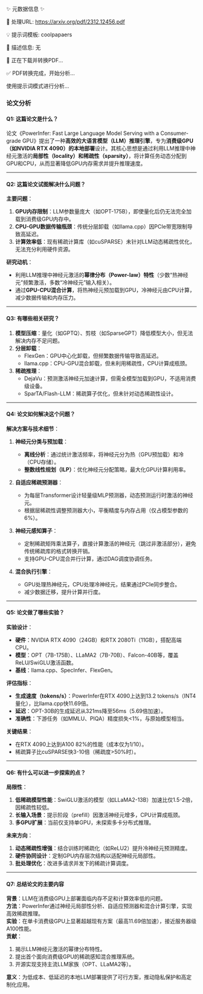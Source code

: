 ✨ 元数据信息 ✨

📄 处理URL: https://arxiv.org/pdf/2312.12456.pdf

💡 提示词模板: coolpapaers

📝 描述信息: 无

🚀 正在下载并转换PDF...

✅ PDF转换完成，开始分析...

使用提示词模式进行分析...
### **论文分析**

#### **Q1: 这篇论文是什么？**  
论文《PowerInfer: Fast Large Language Model Serving with a Consumer-grade GPU》提出了一种**高效的大语言模型（LLM）推理引擎**，专为**消费级GPU（如NVIDIA RTX 4090）的本地部署**设计。其核心思想是通过利用LLM推理中神经元激活的**局部性（locality）和稀疏性（sparsity）**，将计算任务动态分配到GPU和CPU，从而显著降低GPU内存需求并提升推理速度。

---

#### **Q2: 这篇论文试图解决什么问题？**  
**主要问题**：  
1. **GPU内存限制**：LLM参数量庞大（如OPT-175B），即使量化后仍无法完全加载到消费级GPU内存中。  
2. **CPU-GPU数据传输瓶颈**：传统分层卸载（如llama.cpp）因PCIe带宽限制导致高延迟。  
3. **计算效率低**：现有稀疏计算库（如cuSPARSE）未针对LLM动态稀疏性优化，无法充分利用硬件资源。  

**研究动机**：  
- 利用LLM推理中神经元激活的**幂律分布（Power-law）特性**（少数“热神经元”频繁激活，多数“冷神经元”输入相关）。  
- 通过**GPU-CPU混合计算**，将热神经元预加载到GPU，冷神经元由CPU计算，减少数据传输和内存压力。  

---

#### **Q3: 有哪些相关研究？**  
1. **模型压缩**：量化（如GPTQ）、剪枝（如SparseGPT）降低模型大小，但无法解决内存不足问题。  
2. **分层卸载**：  
   - FlexGen：GPU中心化卸载，但频繁数据传输导致高延迟。  
   - llama.cpp：CPU-GPU混合卸载，但未利用稀疏性，CPU计算成瓶颈。  
3. **稀疏推理**：  
   - DejaVu：预测激活神经元加速计算，但需全模型加载到GPU，不适用消费级设备。  
   - SparTA/Flash-LLM：稀疏算子优化，但未针对动态稀疏性设计。  

---

#### **Q4: 论文如何解决这个问题？**  
**解决方案与技术细节**：  
1. **神经元分类与预加载**：  
   - **离线分析**：通过统计激活频率，将神经元分为热（GPU预加载）和冷（CPU存储）。  
   - **整数线性规划（ILP）**：优化神经元分配策略，最大化GPU计算利用率。  

2. **自适应稀疏预测器**：  
   - 为每层Transformer设计轻量级MLP预测器，动态预测运行时激活的神经元。  
   - 根据层稀疏性调整预测器大小，平衡精度与内存占用（仅占模型参数的6%）。  

3. **神经元感知算子**：  
   - 定制稀疏矩阵乘法算子，直接计算激活的神经元（跳过非激活部分），避免传统稀疏库的格式转换开销。  
   - 支持GPU-CPU混合并行计算，通过DAG调度协调任务。  

4. **混合执行引擎**：  
   - GPU处理热神经元，CPU处理冷神经元，结果通过PCIe同步整合。  
   - 减少数据迁移，提升计算并行度。  

---

#### **Q5: 论文做了哪些实验？**  
**实验设计**：  
- **硬件**：NVIDIA RTX 4090（24GB）和RTX 2080Ti（11GB），搭配高端CPU。  
- **模型**：OPT（7B-175B）、LLaMA2（7B-70B）、Falcon-40B等，覆盖ReLU/SwiGLU激活函数。  
- **基线**：llama.cpp、SpecInfer、FlexGen。  

**评估指标**：  
- **生成速度（tokens/s）**：PowerInfer在RTX 4090上达到13.2 tokens/s（INT4量化），比llama.cpp快11.69倍。  
- **延迟**：OPT-30B的生成延迟从321ms降至56ms（5.69倍加速）。  
- **准确性**：下游任务（如MMLU、PIQA）精度损失<1%，与原始模型相当。  

**关键结果**：  
- 在RTX 4090上达到A100 82%的性能（成本仅为1/10）。  
- 稀疏算子比cuSPARSE快3-10倍（稀疏度>50%时）。  

---

#### **Q6: 有什么可以进一步探索的点？**  
**局限性**：  
1. **低稀疏模型性能**：SwiGLU激活的模型（如LLaMA2-13B）加速比仅1.5-2倍，因稀疏性较低。  
2. **长输入场景**：提示阶段（prefill）因激活神经元增多，CPU计算成瓶颈。  
3. **多GPU扩展**：当前仅支持单GPU，未探索多卡分布式推理。  

**未来方向**：  
1. **动态稀疏性增强**：结合训练时稀疏化（如ReLU2）提升冷神经元预测精度。  
2. **硬件协同设计**：定制GPU内存层次结构以适配神经元局部性。  
3. **批处理优化**：改进多请求并发下的稀疏计算调度。  

---

#### **Q7: 总结论文的主要内容**  
**背景**：LLM在消费级GPU上部署面临内存不足和计算效率低的问题。  
**方法**：PowerInfer通过神经元局部性分析、自适应预测器和混合计算引擎，实现高效稀疏推理。  
**实验**：在单卡消费级GPU上显著超越现有方案（最高11.69倍加速），接近服务器级A100性能。  
**贡献**：  
1. 揭示LLM神经元激活的幂律分布特性。  
2. 提出首个面向消费级GPU的稀疏感知混合推理系统。  
3. 开源实现支持主流LLM家族（OPT、LLaMA2等）。  

**意义**：为低成本、低延迟的本地LLM部署提供了可行方案，推动隐私保护和高定制化应用。